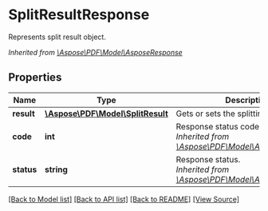 # SplitResultResponse
Represents split result object.

*Inherited from [\Aspose\PDF\Model\AsposeResponse](AsposeResponse.md)*
## Properties
Name | Type | Description | Notes
------------ | ------------- | ------------- | -------------
**result** | [**\Aspose\PDF\Model\SplitResult**](SplitResult.md) | Gets or sets the splitting result. | [optional]
**code** | **int** | Response status code.<br />*Inherited from [\Aspose\PDF\Model\AsposeResponse](AsposeResponse.md)* | 
**status** | **string** | Response status.<br />*Inherited from [\Aspose\PDF\Model\AsposeResponse](AsposeResponse.md)* | [optional]

[[Back to Model list]](../README.md#documentation-for-models) [[Back to API list]](../README.md#documentation-for-api-endpoints) [[Back to README]](../README.md) [[View Source]](../src/Aspose/PDF/Model/SplitResultResponse.php)


